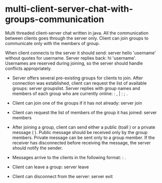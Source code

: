# multi-client-server-chat-with-groups-communication

Multi threaded client-server chat written in java. All the communication between clients goes through the server only. Client can join groups to communicate only with the members of group.

When client connects to the server it should send: server hello 'username' without quotes for username. Server replies back: hi 'username'. Usernames are reserved during joining, so the server should handle conflicts appropriately.
  
- Server offers several pre-existing groups for clients to join. After connection was established, client can request the list of available groups: server groupslist.
Server replies with group names and members of each group who are currently online:
<groupname1>: <username1>, <username2> | <groupname2>:
<username3>; <username4>.

- Client can join one of the groups if it has not already: server join <groupname>

- Client can request the list of members of the group it has joined: server members

- After joining a group, client can send either a public (toall <message>) or a private message (<receiver> <message>). Public message should be received only by the group members. Private message can be sent only to a group member. If the receiver has disconnected before receiving the message, the server should notify the sender.

- Messages arrive to the clients in the following format: <sender>: <message>.

- Client can leave a group: server leave <groupname>

- Client can disconnect from the server: server exit

